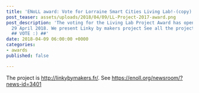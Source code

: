 ```yaml
---
title: 'ENoLL award: Vote for Lorraine Smart Cities Living Lab!-(copy)'
post_teaser: assets/uploads/2018/04/09/LL-Project-2017-award.png
post_description: 'The voting for the Living Lab Project Award has opened until Sunday
  29 April 2018. We present Linky by makers project See all the projects Link to vote:
  ## VOTE :) ##'
date: 2018-04-09 06:00:00 +0000
categories:
- awards
published: false

---
```

The project is http://linkybymakers.fr/.
See https://enoll.org/newsroom/?news-id=3401